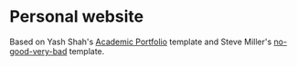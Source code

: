 
# Personal website

Based on Yash Shah's [Academic Portfolio](https://github.com/ys1998/academic-portfolio) template and Steve Miller's [no-good-very-bad](https://github.com/svmiller/steve-ngvb-jekyll-template) template.
